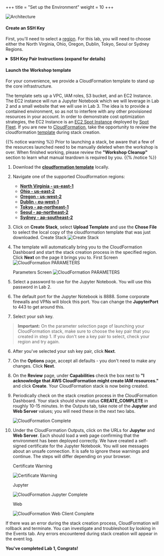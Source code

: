 +++
title = "Set up the Environment"
weight = 10
+++

![Architecture](/images/monte-carlo-on-ec2-spot-fleet/lab1_arch.png) 

#### Create an SSH Key   

First, you'll need to select a [region](http://docs.aws.amazon.com/AWSEC2/latest/UserGuide/using-regions-availability-zones.html). For this lab, you will need to choose either the North Virginia, Ohio, Oregon, Dublin, Tokyo, Seoul or Sydney Regions.

<details>
<summary><strong>SSH Key Pair Instructions (expand for details)</strong></summary><p>

At the top right hand corner of the AWS Console, you'll see a **Support** dropdown. To the left of that is the region selection dropdown.

2. Then you'll need to create an SSH key pair which will be used to login to the instances once provisioned.  Go to the EC2 Dashboard and click on **Key Pairs** in the left menu under Network & Security.  Click **Create Key Pair**, provide a name (can be anything, make it something memorable) when prompted, and click **Create**.  Once created, the private key in the form of .pem file will be automatically downloaded.  

3. If you're using linux or mac, change the permissions of the .pem file to be less open.  

```
$ chmod 400 PRIVATE_KEY.PEM
```

{{% notice tip %}}
If you're on windows you'll need to convert the .pem file to .ppk to work with putty.  Here is a link to instructions for the file conversion - [Connecting to Your Linux Instance from Windows Using PuTTY](http://docs.aws.amazon.com/AWSEC2/latest/UserGuide/putty.html)
{{% /notice %}}

</details>

#### Launch the Workshop template
For your convenience, we provide a CloudFormation template to stand up the core infrastructure.  

The template sets up a VPC, IAM roles, S3 bucket, and an EC2 Instance. The EC2 instance will run a Jupyter Notebook which we will leverage in Lab 2 and a small website that we will use in Lab 3. The idea is to provide a contained environment, so as not to interfere with any other provisioned resources in your account.  In order to demonstrate cost optimization strategies, the EC2 Instance is an [EC2 Spot Instance](https://aws.amazon.com/ec2/spot/) deployed by [Spot Fleet](http://docs.aws.amazon.com/AWSEC2/latest/UserGuide/spot-fleet.html).  If you are new to [CloudFormation](https://aws.amazon.com/cloudformation/), take the opportunity to review the cloudformation [template](/config/monte-carlo-on-ec2-spot-fleet/monte-carlo-workshop.yaml) during stack creation.

{{% notice warning %}}
Prior to launching a stack, be aware that a few of the resources launched need to be manually deleted when the workshop is over. When finished working, please review the **"Workshop Cleanup"** section to learn what manual teardown is required by you.
{{% /notice %}}

1. Download the **[cloudformation template](/config/monte-carlo-on-ec2-spot-fleet/monte-carlo-workshop.yaml)** locally. 

2. Navigate one of the supported Cloudformation regions: 
    - **[North Virginia - us-east-1](https://console.aws.amazon.com/cloudformation/home?region=us-east-1)**
	- **[Ohio - us-east-2](https://console.aws.amazon.com/cloudformation/home?region=us-east-2)**
	- **[Oregon - us-west-2](https://console.aws.amazon.com/cloudformation/home?region=us-west-2)**
	- **[Dublin - eu-west-1](https://console.aws.amazon.com/cloudformation/home?region=eu-west-1)**
	- **[Tokyo - ap-northeast-1](https://console.aws.amazon.com/cloudformation/home?region=ap-northeast-1)**
	- **[Seoul - ap-northeast-2](https://console.aws.amazon.com/cloudformation/home?region=ap-northeast-2)**
	- **[Sydney - ap-southeast-2](https://console.aws.amazon.com/cloudformation/home?region=ap-southeast-2)**

1. Click on **Create Stack**, select **Upload Template** and use the **Chose File** to select the local 
copy of the cloudformation template that was just downloaded. 
    Create Stack
	![Create Stack](/images/monte-carlo-on-ec2-spot-fleet/cf-create-stack.png)

2. The template will automatically bring you to the CloudFormation Dashboard and start the stack creation process in the specified region. Click **Next** on the page it brings you to.
	First Screen
	![CloudFormation PARAMETERS](/images/monte-carlo-on-ec2-spot-fleet/cf-initial.png)
	
	Parameters Screen
	![CloudFormation PARAMETERS](/images/monte-carlo-on-ec2-spot-fleet/cf-params.png)
  
3. Select a password to use for the Jupyter Notebook. You will use this password in Lab 2. 
4. The default port for the Jupyter Notebook is 8888. Some corporate firewalls and VPNs will block this port. You can change the **JupyterPort** to 443 to get around this. 
5. Select your ssh key. 
>**Important:** On the parameter selection page of launching your CloudFormation stack, make sure to choose the key pair that you created in step 1. If you don't see a key pair to select, check your region and try again.
6. After you've selected your ssh key pair, click **Next**.
7. On the **Options** page, accept all defaults - you don't need to make any changes. Click **Next**. 
8. On the **Review** page, under **Capabilities** check the box next to **"I acknowledge that AWS CloudFormation might create IAM resources."** and click **Create**. Your CloudFormation stack is now being created.
9. Periodically check on the stack creation process in the CloudFormation Dashboard.  Your stack should show status **CREATE\_COMPLETE** in roughly 10-15 minutes. In the Outputs tab, take note of the **Jupyter** and **Web Server** values; you will need these in the next two labs. 
	
	![CloudFormation Complete](/images/monte-carlo-on-ec2-spot-fleet/cf-complete.png)

10. Under the CloudFormation Outputs, click on the URLs for **Jupyter** and **Web Server**. Each should load a web page confirming that the environment has been deployed correctly. We have created a self-signed certificate for the Jupyter Notebook. You will see messages about an unsafe connection. It is safe to ignore these warnings and continue. The steps will differ depending on your browser.


	Certificate Warning
	
	![Certificate Warning](/images/monte-carlo-on-ec2-spot-fleet/cert_warning.png)
	
	Jupyter
	
	![CloudFormation Jupyter Complete](/images/monte-carlo-on-ec2-spot-fleet/jupyter.png)
	
	Web
	
	![CloudFormation Web Client Complete](/images/monte-carlo-on-ec2-spot-fleet/web.png)

If there was an error during the stack creation process, CloudFormation will rollback and terminate.  You can investigate and troubleshoot by looking in the Events tab.  Any errors encountered during stack creation will appear in the event log. 

**You've completed Lab 1, Congrats!**    


